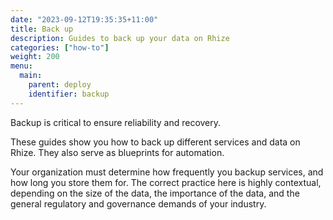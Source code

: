 ```yaml
---
date: "2023-09-12T19:35:35+11:00"
title: Back up
description: Guides to back up your data on Rhize
categories: ["how-to"]
weight: 200
menu:
  main:
    parent: deploy
    identifier: backup
---
```


Backup is critical to ensure reliability and recovery.

These guides show you how to back up different services and data on Rhize.
They also serve as blueprints for automation.

Your organization must determine how frequently you backup services, and how long you store them for.
The correct practice here is highly contextual,
depending on the size of the data, the importance of the data, and the general regulatory and governance demands of your industry.


